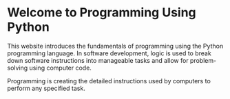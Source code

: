 # Welcome to Programming Using Python

This website introduces the fundamentals of programming using the Python programming language. In software development, logic is used to break down software instructions into manageable tasks and allow for problem-solving using computer code. 

Programming is creating the detailed instructions used by computers to perform any specified task. 
